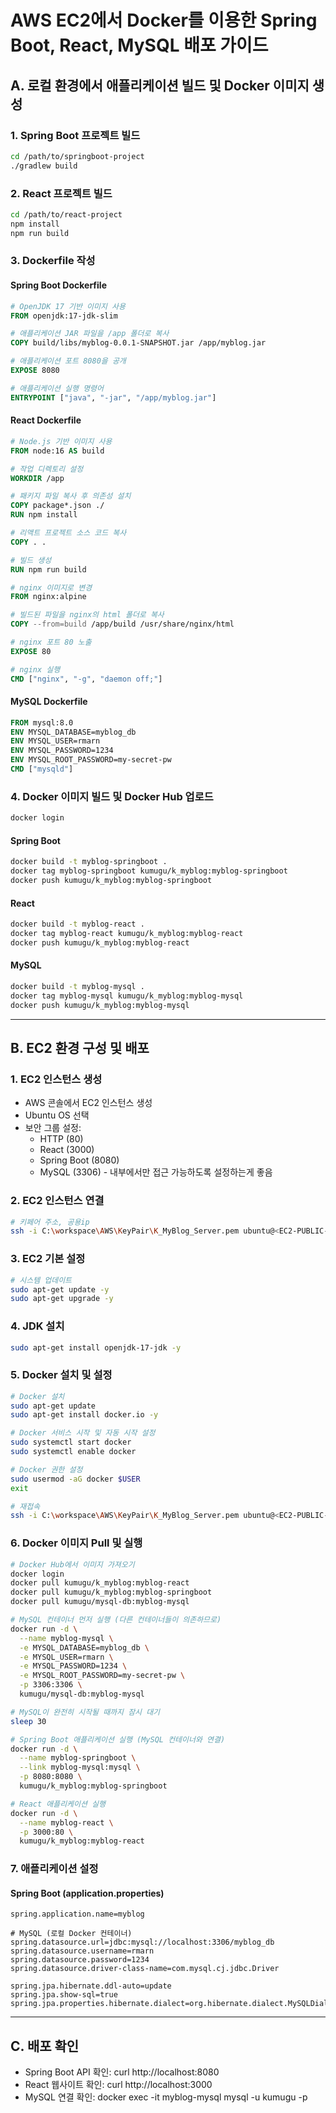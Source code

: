 # AWS EC2에서 Docker를 이용한 Spring Boot, React, MySQL 배포 가이드

## A. 로컬 환경에서 애플리케이션 빌드 및 Docker 이미지 생성

### 1. Spring Boot 프로젝트 빌드

```bash
cd /path/to/springboot-project
./gradlew build
```

### 2. React 프로젝트 빌드

```bash
cd /path/to/react-project
npm install
npm run build
```

### 3. Dockerfile 작성

#### Spring Boot Dockerfile
```dockerfile
# OpenJDK 17 기반 이미지 사용
FROM openjdk:17-jdk-slim

# 애플리케이션 JAR 파일을 /app 폴더로 복사
COPY build/libs/myblog-0.0.1-SNAPSHOT.jar /app/myblog.jar

# 애플리케이션 포트 8080을 공개
EXPOSE 8080

# 애플리케이션 실행 명령어
ENTRYPOINT ["java", "-jar", "/app/myblog.jar"]
```

#### React Dockerfile
```dockerfile
# Node.js 기반 이미지 사용
FROM node:16 AS build

# 작업 디렉토리 설정
WORKDIR /app

# 패키지 파일 복사 후 의존성 설치
COPY package*.json ./
RUN npm install

# 리액트 프로젝트 소스 코드 복사
COPY . .

# 빌드 생성
RUN npm run build

# nginx 이미지로 변경
FROM nginx:alpine

# 빌드된 파일을 nginx의 html 폴더로 복사
COPY --from=build /app/build /usr/share/nginx/html

# nginx 포트 80 노출
EXPOSE 80

# nginx 실행
CMD ["nginx", "-g", "daemon off;"]
```

#### MySQL Dockerfile
```dockerfile
FROM mysql:8.0
ENV MYSQL_DATABASE=myblog_db
ENV MYSQL_USER=rmarn
ENV MYSQL_PASSWORD=1234
ENV MYSQL_ROOT_PASSWORD=my-secret-pw
CMD ["mysqld"]
```

### 4. Docker 이미지 빌드 및 Docker Hub 업로드

```bash
docker login
```
#### Spring Boot
```bash
docker build -t myblog-springboot .
docker tag myblog-springboot kumugu/k_myblog:myblog-springboot
docker push kumugu/k_myblog:myblog-springboot
```

#### React
```bash
docker build -t myblog-react .
docker tag myblog-react kumugu/k_myblog:myblog-react
docker push kumugu/k_myblog:myblog-react
```

#### MySQL
```bash
docker build -t myblog-mysql .
docker tag myblog-mysql kumugu/k_myblog:myblog-mysql
docker push kumugu/k_myblog:myblog-mysql
```

-----

## B. EC2 환경 구성 및 배포

### 1. EC2 인스턴스 생성
- AWS 콘솔에서 EC2 인스턴스 생성
- Ubuntu OS 선택
- 보안 그룹 설정:
  - HTTP (80)
  - React (3000)
  - Spring Boot (8080)
  - MySQL (3306) - 내부에서만 접근 가능하도록 설정하는게 좋음

### 2. EC2 인스턴스 연결

```bash
# 키페어 주소, 공용ip 
ssh -i C:\workspace\AWS\KeyPair\K_MyBlog_Server.pem ubuntu@<EC2-PUBLIC-IP>
```

### 3. EC2 기본 설정

```bash
# 시스템 업데이트
sudo apt-get update -y
sudo apt-get upgrade -y
```

### 4. JDK 설치

```bash
sudo apt-get install openjdk-17-jdk -y
```

### 5. Docker 설치 및 설정

```bash
# Docker 설치
sudo apt-get update
sudo apt-get install docker.io -y

# Docker 서비스 시작 및 자동 시작 설정
sudo systemctl start docker
sudo systemctl enable docker

# Docker 권한 설정
sudo usermod -aG docker $USER
exit

# 재접속
ssh -i C:\workspace\AWS\KeyPair\K_MyBlog_Server.pem ubuntu@<EC2-PUBLIC-IP>
```

### 6. Docker 이미지 Pull 및 실행

```bash
# Docker Hub에서 이미지 가져오기
docker login
docker pull kumugu/k_myblog:myblog-react
docker pull kumugu/k_myblog:myblog-springboot
docker pull kumugu/mysql-db:myblog-mysql

# MySQL 컨테이너 먼저 실행 (다른 컨테이너들이 의존하므로)
docker run -d \
  --name myblog-mysql \
  -e MYSQL_DATABASE=myblog_db \
  -e MYSQL_USER=rmarn \
  -e MYSQL_PASSWORD=1234 \
  -e MYSQL_ROOT_PASSWORD=my-secret-pw \
  -p 3306:3306 \
  kumugu/mysql-db:myblog-mysql

# MySQL이 완전히 시작될 때까지 잠시 대기
sleep 30

# Spring Boot 애플리케이션 실행 (MySQL 컨테이너와 연결)
docker run -d \
  --name myblog-springboot \
  --link myblog-mysql:mysql \
  -p 8080:8080 \
  kumugu/k_myblog:myblog-springboot

# React 애플리케이션 실행
docker run -d \
  --name myblog-react \
  -p 3000:80 \
  kumugu/k_myblog:myblog-react
```

### 7. 애플리케이션 설정

#### Spring Boot (application.properties)
```properties
spring.application.name=myblog

# MySQL (로컬 Docker 컨테이너)
spring.datasource.url=jdbc:mysql://localhost:3306/myblog_db
spring.datasource.username=rmarn
spring.datasource.password=1234
spring.datasource.driver-class-name=com.mysql.cj.jdbc.Driver

spring.jpa.hibernate.ddl-auto=update
spring.jpa.show-sql=true
spring.jpa.properties.hibernate.dialect=org.hibernate.dialect.MySQLDialect
```

-----

## C. 배포 확인

- Spring Boot API 확인: 
    curl http://localhost:8080
- React 웹사이트 확인:
    curl http://localhost:3000  
- MySQL 연결 확인:
    docker exec -it myblog-mysql mysql -u kumugu -p
